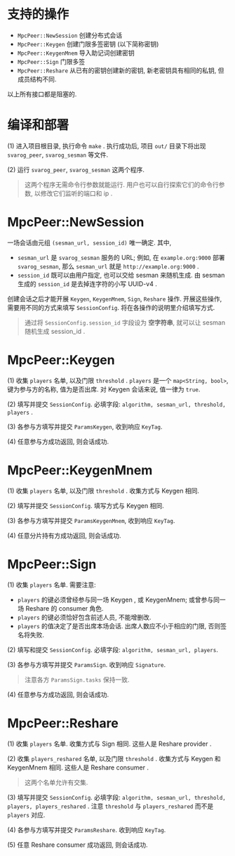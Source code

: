 # 支持的操作

* `MpcPeer::NewSession` 创建分布式会话
* `MpcPeer::Keygen` 创建门限多签密钥 (以下简称密钥)
* `MpcPeer::KeygenMnem` 导入助记词创建密钥
* `MpcPeer::Sign` 门限多签
* `MpcPeer::Reshare` 从已有的密钥创建新的密钥, 新老密钥具有相同的私钥, 但成员结构不同.

以上所有接口都是阻塞的.

# 编译和部署

(1) 进入项目根目录, 执行命令 `make` . 执行成功后, 项目 `out/` 目录下将出现 `svarog_peer`, `svarog_sesman` 等文件.

(2) 运行 `svarog_peer`, `svarog_sesman` 这两个程序.

> 这两个程序无需命令行参数就能运行. 用户也可以自行探索它们的命令行参数, 以修改它们监听的端口和 ip .

# MpcPeer::NewSession

一场会话由元组 `(sesman_url, session_id)` 唯一确定. 其中,

* `sesman_url` 是 `svarog_sesman` 服务的 URL; 
例如, 在 `example.org:9000` 部署 `svarog_sesman`, 那么 `sesman_url` 就是 `http://example.org:9000` .
* `session_id` 既可以由用户指定, 也可以交给 sesman 来随机生成.
由 sesman 生成的 `session_id` 是去掉连字符的小写 UUID-v4 .

创建会话之后才能开展 `Keygen`, `KeygenMnem`, `Sign`, `Reshare` 操作.
开展这些操作, 需要用不同的方式来填写 `SessionConfig`. 将在各操作的说明里介绍填写方式.

> 通过将 `SessionConfig.session_id` 字段设为 **空字符串**, 就可以让 sesman 随机生成 session_id .

# MpcPeer::Keygen

(1) 收集 `players` 名单, 以及门限 `threshold` .
`players` 是一个 `map<String, bool>`, 键为参与方的名称, 值为是否出席. 对 Keygen 会话来说, 值一律为 `true`.

(2) 填写并提交 `SessionConfig`. 
必填字段: `algorithm, sesman_url, threshold, players` . 

(3) 各参与方填写并提交 `ParamsKeygen`, 收到响应 `KeyTag`. 

(4) 任意参与方成功返回, 则会话成功.

# MpcPeer::KeygenMnem

(1) 收集 `players` 名单, 以及门限 `threshold` . 收集方式与 Keygen 相同.

(2) 填写并提交 `SessionConfig`. 填写方式与 Keygen 相同.

(3) 各参与方填写并提交 `ParamsKeygenMnem`, 收到响应 `KeyTag`.

(4) 任意分片持有方成功返回, 则会话成功.

# MpcPeer::Sign

(1) 收集 `players` 名单. 需要注意:
* `players` 的键必须曾经参与同一场 Keygen , 或 KeygenMnem; 或曾参与同一场 Reshare 的 consumer 角色. 
* `players` 的键必须恰好包含前述人员, 不能增删改.
* `players` 的值决定了是否出席本场会话. 出席人数应不小于相应的门限, 否则签名将失败.

(2) 填写和提交 `SessionConfig`. 必填字段: `algorithm, sesman_url, players`.

(3) 各参与方填写并提交 `ParamsSign`. 收到响应 `Signature`. 

> 注意各方 `ParamsSign.tasks` 保持一致.

(4) 任意参与方成功返回, 则会话成功.

# MpcPeer::Reshare

(1) 收集 `players` 名单. 收集方式与 Sign 相同. 这些人是 Reshare provider .

(2) 收集 `players_reshared` 名单, 以及门限 `threshold` . 收集方式与 Keygen 和 KeygenMnem 相同. 这些人是 Reshare consumer .

> 这两个名单允许有交集.

(3) 填写并提交 `SessionConfig`. 
必填字段: `algorithm, sesman_url, threshold, players, players_reshared` . 注意 `threshold` 与 `players_reshared` 而不是 `players` 对应.

(4) 各参与方填写并提交 `ParamsReshare`. 收到响应 `KeyTag`.

(5) 任意 Reshare consumer 成功返回, 则会话成功.